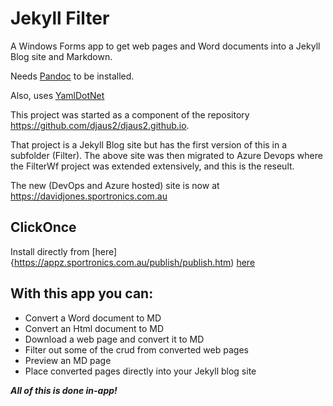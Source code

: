 # Jekyll Filter
A Windows Forms app to get web pages and Word documents into a Jekyll Blog site and Markdown. 

Needs [Pandoc](http://pandoc.org) to be installed.

Also, uses [YamlDotNet](https://www.nuget.org/packages/YamlDotNet)

This project was started as a component of the repository https://github.com/djaus2/djaus2.github.io.

That project is a Jekyll Blog site but has the first version of this in a subfolder (Filter). The above site was then migrated to Azure Devops where the FilterWf project was extended extensively, and this is the reseult.

The new (DevOps and Azure hosted) site is now at https://davidjones.sportronics.com.au

## ClickOnce 
Install directly from [here]{https://appz.sportronics.com.au/publish/publish.htm)
 [here](https://www.nuget.org/packages/YamlDotNet)

## With this app you can:
- Convert a Word document to MD
- Convert an Html document to MD
- Download a web page and convert it to MD
- Filter out some of the crud from converted web pages
- Preview an MD page
- Place converted pages directly into your Jekyll blog site

***All of this is done in-app!***

